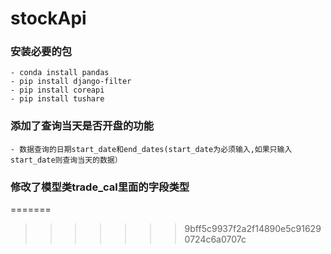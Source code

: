 # stockApi

### 安装必要的包
    - conda install pandas
    - pip install django-filter
    - pip install coreapi
    - pip install tushare

### 添加了查询当天是否开盘的功能
    - 数据查询的日期start_date和end_dates(start_date为必须输入,如果只输入start_date则查询当天的数据）

### 修改了模型类trade_cal里面的字段类型



























=======
>>>>>>> 9bff5c9937f2a2f14890e5c916290724c6a0707c




